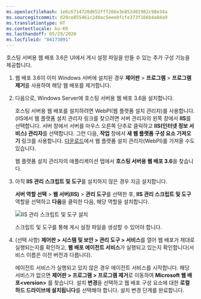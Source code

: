 ```yaml
---
ms.openlocfilehash: 1e6c6714720d652fff266e3e852d01982c98e34a
ms.sourcegitcommit: d20ce855461c240ac5eee0fcfe373f166b4a04a9
ms.translationtype: HT
ms.contentlocale: ko-KR
ms.lasthandoff: 05/29/2020
ms.locfileid: "84173891"
---
```

호스팅 서버용 웹 배포 3.6은 UI에서 게시 설정 파일을 만들 수 있는 추가 구성 기능을 제공합니다.

1. 웹 배포 3.6이 이미 Windows 서버에 설치된 경우 **제어판** > **프로그램** > **프로그램 제거**를 사용하여 해당 웹 배포를 제거합니다.

2. 다음으로, Windows Server에 호스팅 서버용 웹 배포 3.6을 설치합니다.

    호스팅 서버용 웹 배포를 설치하려면 WebPI(웹 플랫폼 설치 관리자)를 사용합니다. (IIS에서 웹 플랫폼 설치 관리자 링크를 찾으려면 서버 관리자의 왼쪽 창에서 **IIS**를 선택합니다. 서버 창에서 서버를 마우스 오른쪽 단추로 클릭하고 **IIS(인터넷 정보 서비스) 관리자**를 선택합니다. 그런 다음, **작업** 창에서 **새 웹 플랫폼 구성 요소 가져오기** 링크를 사용합니다. [다운로드](https://www.microsoft.com/web/downloads/platform.aspx)에서 웹 플랫폼 설치 관리자(WebPI)를 가져올 수도 있습니다.

    웹 플랫폼 설치 관리자의 애플리케이션 탭에서 **호스팅 서버용 웹 배포 3.6**을 찾습니다.

3. 아직 **IIS 관리 스크립트 및 도구**를 설치하지 않은 경우 지금 설치합니다.

    **서버 역할 선택** > **웹 서버(IIS)**  > **관리 도구**를 선택한 후, **IIS 관리 스크립트 및 도구** 역할을 선택하고 **다음**을 클릭한 다음, 해당 역할을 설치합니다.

    ![IIS 관리 스크립트 및 도구 설치](../../deployment/media/tutorial-iis-management-scripts-and-tools.png)

    스크립트 및 도구를 통해 게시 설정 파일을 생성할 수 있어야 합니다.

4. (선택 사항) **제어판 > 시스템 및 보안 > 관리 도구 > 서비스**를 열어 웹 배포가 제대로 실행되는지를 확인하고, **웹 배포 에이전트 서비스**가 실행되고 있는지 확인합니다(서비스 이름은 이전 버전과 다릅니다).

    에이전트 서비스가 실행되고 있지 않은 경우 에이전트 서비스를 시작합니다. 해당 서비스가 없으면 **제어판 > 프로그램 > 프로그램 제거**로 이동하여 **Microsoft 웹 배포\<version>** 를 찾습니다. 설치 **변경**을 선택하고 웹 배포 구성 요소에 대한 **로컬 하드 드라이브에 설치됩니다**를 선택해야 합니다. 설치 변경 단계를 완료합니다.